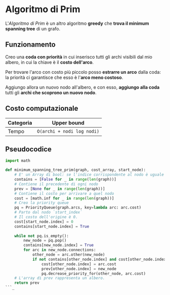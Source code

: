# Algoritmo di Prim

L'_Algoritmo di Prim_ è un altro algoritmo **greedy** che **trova il minimum spanning tree** di un grafo.

## Funzionamento

Creo una **coda con priorità** in cui inserisco tutti gli archi visibili dal mio albero, in cui la chiave è il **costo dell'arco**.

Per trovare l'arco con costo più piccolo posso **estrarre un arco** dalla coda: la priorità ci garantisce che esso è l'**arco meno costoso**.

Aggiungo allora un nuovo nodo all'albero, e con esso, **aggiungo alla coda** tutti gli **archi che scoprono un nuovo nodo**.

## Costo computazionale

| Categoria | Upper bound |
|-----------|-------------|
| Tempo | `O(archi + nodi log nodi)` |

## Pseudocodice

```python
import math

def minimum_spanning_tree_prim(graph, cost_array, start_node):
    # E' un Array di bool: se l'indice corrispondente al nodo è uguale a true, vuol dire che il (nodo è contenuto nell'albero.
    contains = [False for _ in range(len(graph))]
    # Contiene il precedente di ogni nodo 
    prev = [None for _ in range(len(graph))]
    # Contiene il costo per arrivare a quel nodo
    cost = [math.inf for _ in range(len(graph))]
    # Creo la priority queue
    pq = PriorityQueue(graph.arcs, key=lambda arc: arc.cost)
    # Parto dal nodo `start_index`
    # Il costo dell'origine è 0.
    cost[start_node.index] = 0
    contains[start_node.index] = True
    
    while not pq.is_empty():
        new_node = pq.pop()
        contains[new_node.index] = True
        for arc in new_node.connections:
            other_node = arc.other(new_node)
            if not contains[other_node.index] and cost[other_node.index] > arc.cost:
                cost[other_node.index] = arc.cost
                prev[other_node.index] = new_node
                pq.decrease_priority_for(other_node, arc.cost)
    # L'array di prev rappresenta un albero.
    return prev
```_